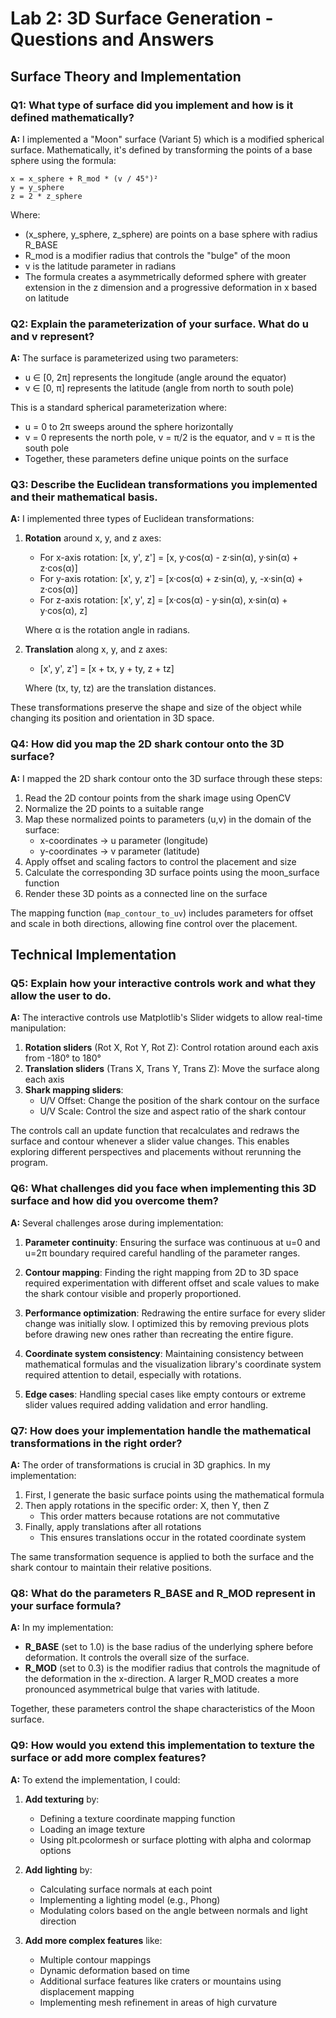 # Lab 2: 3D Surface Generation - Questions and Answers

## Surface Theory and Implementation

### Q1: What type of surface did you implement and how is it defined mathematically?
**A:** I implemented a "Moon" surface (Variant 5) which is a modified spherical surface. Mathematically, it's defined by transforming the points of a base sphere using the formula:
```
x = x_sphere + R_mod * (v / 45°)²
y = y_sphere
z = 2 * z_sphere
```
Where:
- (x_sphere, y_sphere, z_sphere) are points on a base sphere with radius R_BASE
- R_mod is a modifier radius that controls the "bulge" of the moon
- v is the latitude parameter in radians
- The formula creates a asymmetrically deformed sphere with greater extension in the z dimension and a progressive deformation in x based on latitude

### Q2: Explain the parameterization of your surface. What do u and v represent?
**A:** The surface is parameterized using two parameters:
- u ∈ [0, 2π] represents the longitude (angle around the equator)
- v ∈ [0, π] represents the latitude (angle from north to south pole)

This is a standard spherical parameterization where:
- u = 0 to 2π sweeps around the sphere horizontally
- v = 0 represents the north pole, v = π/2 is the equator, and v = π is the south pole
- Together, these parameters define unique points on the surface

### Q3: Describe the Euclidean transformations you implemented and their mathematical basis.
**A:** I implemented three types of Euclidean transformations:

1. **Rotation** around x, y, and z axes:
   - For x-axis rotation: [x, y', z'] = [x, y·cos(α) - z·sin(α), y·sin(α) + z·cos(α)]
   - For y-axis rotation: [x', y, z'] = [x·cos(α) + z·sin(α), y, -x·sin(α) + z·cos(α)]
   - For z-axis rotation: [x', y', z] = [x·cos(α) - y·sin(α), x·sin(α) + y·cos(α), z]
   
   Where α is the rotation angle in radians.

2. **Translation** along x, y, and z axes:
   - [x', y', z'] = [x + tx, y + ty, z + tz]
   
   Where (tx, ty, tz) are the translation distances.

These transformations preserve the shape and size of the object while changing its position and orientation in 3D space.

### Q4: How did you map the 2D shark contour onto the 3D surface?
**A:** I mapped the 2D shark contour onto the 3D surface through these steps:
1. Read the 2D contour points from the shark image using OpenCV
2. Normalize the 2D points to a suitable range
3. Map these normalized points to parameters (u,v) in the domain of the surface:
   - x-coordinates → u parameter (longitude)
   - y-coordinates → v parameter (latitude)
4. Apply offset and scaling factors to control the placement and size
5. Calculate the corresponding 3D surface points using the moon_surface function
6. Render these 3D points as a connected line on the surface

The mapping function (`map_contour_to_uv`) includes parameters for offset and scale in both directions, allowing fine control over the placement.

## Technical Implementation

### Q5: Explain how your interactive controls work and what they allow the user to do.
**A:** The interactive controls use Matplotlib's Slider widgets to allow real-time manipulation:

1. **Rotation sliders** (Rot X, Rot Y, Rot Z): Control rotation around each axis from -180° to 180°
2. **Translation sliders** (Trans X, Trans Y, Trans Z): Move the surface along each axis
3. **Shark mapping sliders**:
   - U/V Offset: Change the position of the shark contour on the surface
   - U/V Scale: Control the size and aspect ratio of the shark contour

The controls call an update function that recalculates and redraws the surface and contour whenever a slider value changes. This enables exploring different perspectives and placements without rerunning the program.

### Q6: What challenges did you face when implementing this 3D surface and how did you overcome them?
**A:** Several challenges arose during implementation:

1. **Parameter continuity**: Ensuring the surface was continuous at u=0 and u=2π boundary required careful handling of the parameter ranges.

2. **Contour mapping**: Finding the right mapping from 2D to 3D space required experimentation with different offset and scale values to make the shark contour visible and properly proportioned.

3. **Performance optimization**: Redrawing the entire surface for every slider change was initially slow. I optimized this by removing previous plots before drawing new ones rather than recreating the entire figure.

4. **Coordinate system consistency**: Maintaining consistency between mathematical formulas and the visualization library's coordinate system required attention to detail, especially with rotations.

5. **Edge cases**: Handling special cases like empty contours or extreme slider values required adding validation and error handling.

### Q7: How does your implementation handle the mathematical transformations in the right order?
**A:** The order of transformations is crucial in 3D graphics. In my implementation:

1. First, I generate the basic surface points using the mathematical formula
2. Then apply rotations in the specific order: X, then Y, then Z
   - This order matters because rotations are not commutative
3. Finally, apply translations after all rotations
   - This ensures translations occur in the rotated coordinate system

The same transformation sequence is applied to both the surface and the shark contour to maintain their relative positions.

### Q8: What do the parameters R_BASE and R_MOD represent in your surface formula?
**A:** In my implementation:
- **R_BASE** (set to 1.0) is the base radius of the underlying sphere before deformation. It controls the overall size of the surface.
- **R_MOD** (set to 0.3) is the modifier radius that controls the magnitude of the deformation in the x-direction. A larger R_MOD creates a more pronounced asymmetrical bulge that varies with latitude.

Together, these parameters control the shape characteristics of the Moon surface.

### Q9: How would you extend this implementation to texture the surface or add more complex features?
**A:** To extend the implementation, I could:

1. **Add texturing** by:
   - Defining a texture coordinate mapping function
   - Loading an image texture
   - Using plt.pcolormesh or surface plotting with alpha and colormap options

2. **Add lighting** by:
   - Calculating surface normals at each point
   - Implementing a lighting model (e.g., Phong)
   - Modulating colors based on the angle between normals and light direction

3. **Add more complex features** like:
   - Multiple contour mappings
   - Dynamic deformation based on time
   - Additional surface features like craters or mountains using displacement mapping
   - Implementing mesh refinement in areas of high curvature
